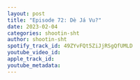 ```yaml
---
layout: post
title: "Episode 72: Dè Já Vu?"
date: 2023-02-04
categories: shootin-sht
author: shootin-sht
spotify_track_id: 49ZYvFQt5ZiJjRSgQfUMLD
youtube_video_id: 
apple_track_id: 
youtube_metadata: 
---
```

